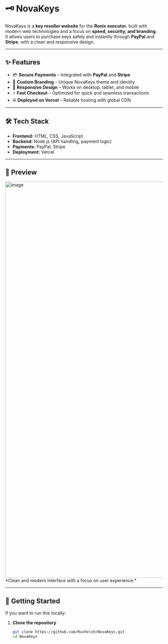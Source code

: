 # 🗝️ NovaKeys

NovaKeys is a **key reseller website** for the **Ronix executor**, built with modern web technologies and a focus on **speed, security, and branding**.  
It allows users to purchase keys safely and instantly through **PayPal** and **Stripe**, with a clean and responsive design.

---

## ✨ Features

- 💳 **Secure Payments** – Integrated with **PayPal** and **Stripe**  
- 🎨 **Custom Branding** – Unique NovaKeys theme and identity  
- 📱 **Responsive Design** – Works on desktop, tablet, and mobile  
- ⚡ **Fast Checkout** – Optimized for quick and seamless transactions  
- 🌐 **Deployed on Vercel** – Reliable hosting with global CDN  

---

## 🛠️ Tech Stack

- **Frontend:** HTML, CSS, JavaScript  
- **Backend:** Node.js (API handling, payment logic)  
- **Payments:** PayPal, Stripe  
- **Deployment:** Vercel  

---

## 📸 Preview

<img width="2543" height="1267" alt="image" src="https://github.com/user-attachments/assets/bce6012f-5688-449d-96a7-fae3d4ba39aa" />
*Clean and modern interface with a focus on user experience.*

---

## 🚀 Getting Started

If you want to run this locally:

1. **Clone the repository**
   ```bash
   git clone https://github.com/Rushelsh/NovaKeys.git
   cd NovaKeys
